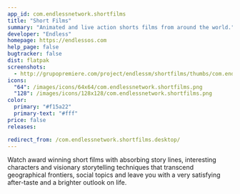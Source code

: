 ```yaml
---
app_id: com.endlessnetwork.shortfilms
title: "Short Films"
summary: "Animated and live action shorts films from around the world."
developer: "Endless"
homepage: https://endlessos.com
help_page: false
bugtracker: false
dist: flatpak
screenshots:
  - http://grupopremiere.com/project/endlessm/shortfilms/thumbs/com.endlessm.ShortFilms-thumb1.jpeg
icons:
  "64": /images/icons/64x64/com.endlessnetwork.shortfilms.png
  "128": /images/icons/128x128/com.endlessnetwork.shortfilms.png
color:
  primary: "#f15a22"
  primary-text: "#fff"
price: false
releases:

redirect_from: /com.endlessnetwork.shortfilms.desktop/
---
```


<p>Watch award winning short films with absorbing story lines, interesting characters and visionary storytelling techniques that transcend geographical frontiers,  social topics and leave you with a very satisfying after-taste and a brighter outlook on life.</p>